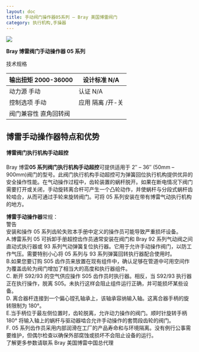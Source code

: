 ```yaml
---
layout: doc
title: 手动阀门操作器05系列 – Bray 美国博雷阀门
category: 执行机构,手操器
---
```


![](/2022/10/download-6.png)

**Bray 博雷阀门手动操作器 05 系列**

技术规格

| 输出扭矩 2000-36000   | 设计标准 N/A     |
| --------------------- | ---------------- |
| 动力源 手动           | 认证 N/A         |
| 控制选项 手动         | 应用 隔离 /开-关 |
| 阀门兼容性 直角回转阀 |                  |

## 博雷手动操作器特点和优势

#### 博雷阀门执行机构手动超控

Bray 博雷**05 系列阀门执行机构手动超控**可提供适用于 2″ – 36″ (50mm – 900mm)阀门的型号。此阀门执行机构手动超控可为弹簧回位执行机构提供优异的安全操作性能。在气动操作过程中，齿轮装置的蜗杆脱开。如果在断电情况下阀门需要打开或关闭，手动旋转离合杆可产生一个凸轮动作，并使蜗杆与分段式蜗杆齿轮啮合，从而可通过手轮来旋转阀门。可将 05 系列安装在带有博雷气动执行机构的地方。

**博雷手动操作器**常规：  
警告  
安装和操作 05 系列齿轮失败本手册中定义的操作员可能导致严重损坏设备。  
A.博雷系列 05 可拆卸手册超控齿作员通常安装在阀门和 Bray 92 系列气动阀之间直动式执行器或 93 系列气动弹簧复位执行器。它用于允许手动操作阀门，以防工作气压。需要特别小心将 05 系列与 93 系列弹簧回转执行器配合使用时。  
B.如果您要订购 S05 齿作员来放置在现有组件中，确认足够在管道中可用空间作为覆盖齿轮为阀门增加了相当大的高度和执行器组件。  
C. 断开 S92/93 的空气供应操作 S05 齿作员时执行器。相反，当 S92/93 执行器正在执行操作，脱离 S05。未执行这样会阻止组件运行正确，并可能损坏某些设备。  
D. 离合器杆连接到一个偏心镗孔轴承上，该轴承容纳输入轴。这离合器手柄的旋转限制为 180°。  
E.当手柄位于最左侧位置时，齿轮脱离，允许动力操作的阀门。顺时针旋转手柄 180° 将输入轴上的蜗杆与驱动器啮合允许手动操作的套筒段齿轮的阀门。  
F. 05 系列齿作员采用内部润滑在工厂的产品寿命和与环境隔离。没有例行公事需要维护，但偶尔检查以确保外部腐蚀或损坏不会阻止设备的运行。  
了解更多参数请联系 Bray 美国博雷中国总代理
